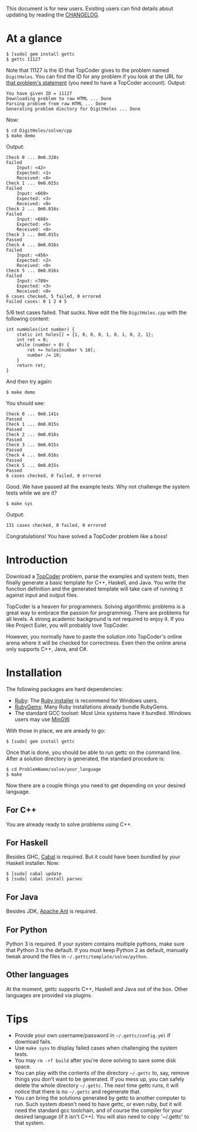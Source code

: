 This document is for new users. Existing users can find details about updating by reading the [CHANGELOG](http://github.com/seri/gettc/CHANGELOG.md).

# At a glance

    $ [sudo] gem install gettc
    $ gettc 11127

Note that 11127 is the ID that TopCoder gives to the problem named `DigitHoles`. You can find the ID for any problem if you look at the URL for [that problem's statement](http://community.topcoder.com/stat?c=problem_statement&pm=11127) (you need to have a TopCoder account). Output:

    You have given ID = 11127
    Downloading problem to raw HTML ... Done
    Parsing problem from raw HTML ... Done
    Generating problem diectory for DigitHoles ... Done

Now:

    $ cd DigitHoles/solve/cpp
    $ make demo

Output:

    Check 0 ... 0m0.328s
    Failed
        Input: <42>
        Expected: <1>
        Received: <0>
    Check 1 ... 0m0.015s
    Failed
        Input: <669>
        Expected: <3>
        Received: <0>
    Check 2 ... 0m0.016s
    Failed
        Input: <688>
        Expected: <5>
        Received: <0>
    Check 3 ... 0m0.015s
    Passed
    Check 4 ... 0m0.016s
    Failed
        Input: <456>
        Expected: <2>
        Received: <0>
    Check 5 ... 0m0.016s
    Failed
        Input: <789>
        Expected: <3>
        Received: <0>
    6 cases checked, 5 failed, 0 errored
    Failed cases: 0 1 2 4 5

5/6 test cases failed. That sucks. Now edit the file `DigitHoles.cpp` with the following content:

    int numHoles(int number) {
        static int holes[] = {1, 0, 0, 0, 1, 0, 1, 0, 2, 1};
        int ret = 0;
        while (number > 0) {
            ret += holes[number % 10];
            number /= 10;
        }
        return ret;
    }

And then try again:

    $ make demo

You should see:

    Check 0 ... 0m0.141s
    Passed
    Check 1 ... 0m0.015s
    Passed
    Check 2 ... 0m0.016s
    Passed
    Check 3 ... 0m0.015s
    Passed
    Check 4 ... 0m0.016s
    Passed
    Check 5 ... 0m0.015s
    Passed
    6 cases checked, 0 failed, 0 errored

Good. We have passed all the example tests. Why not challenge the system tests while we are it?

    $ make sys

Output:

    131 cases checked, 0 failed, 0 errored

Congratulations! You have solved a TopCoder problem like a boss!

# Introduction

Download a [TopCoder](http://topcoder.com/tc) problem, parse the examples and system tests, then finally generate a basic template for C++, Haskell, and Java. You write the function definition and the generated template will take care of running it against input and output files.

TopCoder is a heaven for programmers. Solving algorithmic problems is a great way to embrace the passion for programming. There are problems for all levels. A strong academic background is not required to enjoy it. If you like Project Euler, you will probably love TopCoder.

However, you normally have to paste the solution into TopCoder's online arena where it will be checked for correctness. Even then the online arena only supports C++, Java, and C#.

# Installation

The following packages are hard dependencies:

- [Ruby](http://www.ruby-lang.org/en/downloads/): The [Ruby installer](http://rubyinstaller.org/) is recommend for Windows users. 
- [RubyGems](http://rubygems.org/pages/download): Many Ruby installations already bundle RubyGems.
- The standard GCC toolset: Most Unix systems have it bundled. Windows users may use [MinGW](http://www.mingw.org).

With those in place, we are aready to go:

    $ [sudo] gem install gettc

Once that is done, you should be able to run gettc on the command line. After a solution directory is generated, the standard procedure is:

    $ cd ProblemName/solve/your_language
    $ make

Now there are a couple things you need to get depending on your desired language.

## For C++

You are already ready to solve problems using C++.

## For Haskell

Besides GHC, [Cabal](http://www.haskell.org/cabal/download.html) is required. But it could have been bundled by your Haskell installer. Now:

    $ [sudo] cabal update
    $ [sudo] cabal install parsec

## For Java

Besides JDK, [Apache Ant](http://ant.apache.org/) is required. 

## For Python

Python 3 is required. If your system contains multiple pythons, make sure that Python 3 is the default. If you must keep Python 2 as default, manually tweak around the files in `~/.gettc/template/solve/python`.

## Other languages

At the moment, gettc supports C++, Haskell and Java out of the box. Other languages are provided via plugins.

# Tips

- Provide your own username/password in `~/.gettc/config.yml` if download fails.
- Use `make sysv` to display failed cases when challenging the system tests.
- You may `rm -rf build` after you're done solving to save some disk space.
- You can play with the contents of the directory `~/.gettc` to, say, remove things you don't want to be generated. If you mess up, you can safely delete the whole directory `~/.gettc`. The next time gettc runs, it will notice that there is no `~/.gettc` and regenerate that.
- You can bring the solutions generated by gettc to another computer to run. Such system doesn't need to have gettc, or even ruby, but it will need the standard gcc toolchain, and of course the compiler for your desired language (if it isn't C++). You will also need to copy '~/.gettc' to that system.